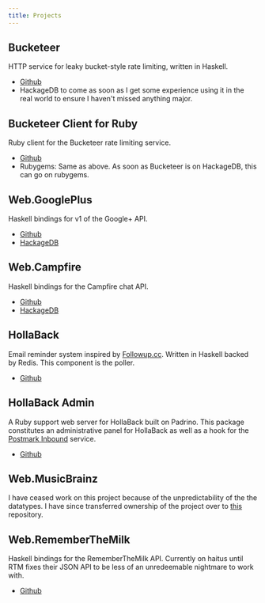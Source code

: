 ```yaml
---
title: Projects
---
```


## Bucketeer
HTTP service for leaky bucket-style rate limiting, written in Haskell.

* [Github](http://github.com/MichaelXavier/Bucketeer)
* HackageDB to come as soon as I get some experience using it in the real world
  to ensure I haven't missed anything major.

## Bucketeer Client for Ruby
Ruby client for the Bucketeer rate limiting service.

* [Github](https://github.com/MichaelXavier/bucketeer-client-ruby)
* Rubygems: Same as above. As soon as Bucketeer is on HackageDB, this can go on
  rubygems.

## Web.GooglePlus
Haskell bindings for v1 of the Google+ API.

* [Github](http://github.com/MichaelXavier/GooglePlus)
* [HackageDB](http://hackage.haskell.org/package/googleplus)

## Web.Campfire
Haskell bindings for the Campfire chat API.

* [Github](http://github.com/MichaelXavier/Campfire)
* [HackageDB](http://hackage.haskell.org/package/campfire)

## HollaBack
Email reminder system inspired by [Followup.cc](http://www.followup.cc).
Written in Haskell backed by Redis. This component is the poller.

* [Github](http://github.com/MichaelXavier/HollaBack)

## HollaBack Admin
A Ruby support web server for HollaBack built on Padrino. This package
constitutes an administrative panel for HollaBack as well as a hook for the
[Postmark Inbound](http://postmarkapp.com/inbound) service.

* [Github](http://github.com/MichaelXavier/hollaback_admin)

## Web.MusicBrainz
I have ceased work on this project because of the unpredictability of the the
datatypes. I have since transferred ownership of the project over to
[this](https://github.com/ocharles/Web-MusicBrainz) repository.

## Web.RememberTheMilk
Haskell bindings for the RememberTheMilk API. Currently on haitus until RTM
fixes their JSON API to be less of an unredeemable nightmare to work with.

* [Github](http://github.com/MichaelXavier/RememberTheMilk)
